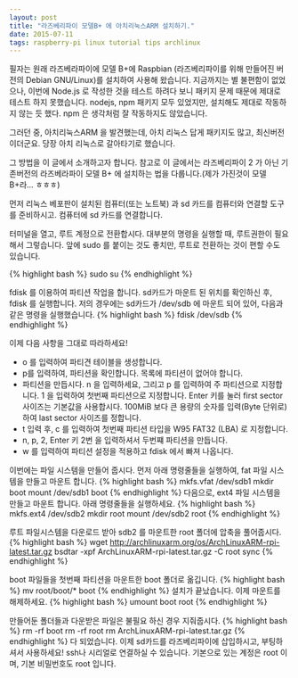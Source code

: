 ```yaml
---
layout: post
title: "라즈베리파이 모델B+ 에 아치리눅스ARM 설치하기."
date: 2015-07-11
tags: raspberry-pi linux tutorial tips archlinux
---
```


필자는 원래 라즈베라파이에 모델 B+에 Raspbian (라즈베리파이를 위해 만들어진 버전의 Debian GNU/Linux)를 설치하여 사용해 왔습니다. 
지금까지는 별 불편함이 없었으나, 이번에 Node.js 로 작성한 것을 테스트 하려다 보니 패키지 문제 때문에 제대로 테스트 하지 못했습니다.
nodejs, npm 패키지 모두 있었지만, 설치해도 제대로 작동하지 않는 듯 했다. npm 은 생각처럼 잘 작동하지도 않았습니다.

그러던 중, 아치리눅스ARM 을 발견했는데, 아치 리눅스 답게 패키지도 많고, 최신버전이더군요.
당장 아치 리눅스로 갈아타기로 했습니다.

그 방법을 이 글에서 소개하고자 합니다. 참고로 이 글에서는 라즈베리파이 2 가 아닌
기존버전의 라즈베라파이 모델 B+ 에 설치하는 법을 다룹니다.(제가 가진것이 모델 B+라... ㅎㅎㅎ)

먼저 리눅스 베포판이 설치된 컴퓨터(또는 노트북) 과 sd 카드를 컴퓨터와 연결할 도구를 준비하시고.
컴퓨터에 sd 카드를 연결합니다.

터미널을 열고, 루트 계정으로 전환합시다. 대부분의 명령을 실행할 때, 루트권한이 필요해서 그렇습니다.
앞에 sudo 를 붙이는 것도 좋치만, 루트로 전환하는 것이 편할 수도 있습니다.

{% highlight bash %}
sudo su
{% endhighlight %}

fdisk 를 이용하여 파티션 작업을 합니다. sd카드가 마운트 된 위치를 확인하신 후,
fdisk 를 실행합니다. 저의 경우에는 sd카드가 /dev/sdb 에 마운트 되어 있어, 다음과 같은 명령을 실행했습니다.
{% highlight bash %}
fdisk /dev/sdb
{% endhighlight %}

이제 다음 사항을 그대로 따라하세요!

- o 를 입력하여 파티견 테이블을 생성합니다.
- p를 입력하여, 파티션을 확인합니다. 목록에 파티션이 없어야 합니다.
- 파티션을 만듭시다. n 을 입력하세요, 그리고 p 를 입력하여 주 파티션으로 지정합니다. 
1 을 입력하여 첫번째 파티션으로 지정합니다. Enter 키를 눌러 first sector 사이즈는 기본값을 사용합시다. 
100MiB 보다 큰 용량의 숫자를 입력(Byte 단위로)하여 last sector 사이즈를 정합니다.
- t 입력 후, c 를 입력하여 첫번째 파티션 타입을 W95 FAT32 (LBA) 로 지정합니다.
- n, p, 2, Enter 키 2번 을 입력하셔서 두번쨰 파티션을 만듭니다.
- w 를 입력하여 파티션 설정을 적용하고 fdisk 에서 빠져 나옵니다.

이번에는 파일 시스템을 만들어 줍시다. 먼저 아래 명령줄들을 실행하여, fat 파일 시스템을 만들고 마운트 합니다.
{% highlight bash %}
mkfs.vfat /dev/sdb1
mkdir boot
mount /dev/sdb1 boot
{% endhighlight %}
다음으로, ext4 파일 시스템을 만들고 마운트 합니다. 아래 명령줄들을 실행하세요.
{% highlight bash %}
mkfs.ext4 /dev/sdb2
mkdir root
mount /dev/sdb2 root
{% endhighlight %}

루트 파일시스템을 다운로드 받아 sdb2 를 마운트한 root 폴더에 압축을 풀어줍시다.
{% highlight bash %}
wget http://archlinuxarm.org/os/ArchLinuxARM-rpi-latest.tar.gz
bsdtar -xpf ArchLinuxARM-rpi-latest.tar.gz -C root
sync
{% endhighlight %}

boot 파일들을 첫번째 파티션을 마운트한 boot 폴더로 옮깁니다.
{% highlight bash %}
mv root/boot/* boot
{% endhighlight %}
설치가 끝났습니다. 이제 마운트를 해제하세요.
{% highlight bash %}
umount boot root
{% endhighlight %}

만들어둔 폴더들과 다운받은 파일은 불필요 하신 경우 지줘줍시다.
{% highlight bash %}
rm -rf boot
rm -rf root
rm ArchLinuxARM-rpi-latest.tar.gz
{% endhighlight %}
다 되었습니다. 이제 sd카드를 라즈베리파이에 삽입하시고, 부팅하셔서 사용하세요!
ssh나 시리얼로 연결하실 수 있습니다. 기본으로 있는 계정은 root 이며, 기본 비밀번호도 root 입니다.
